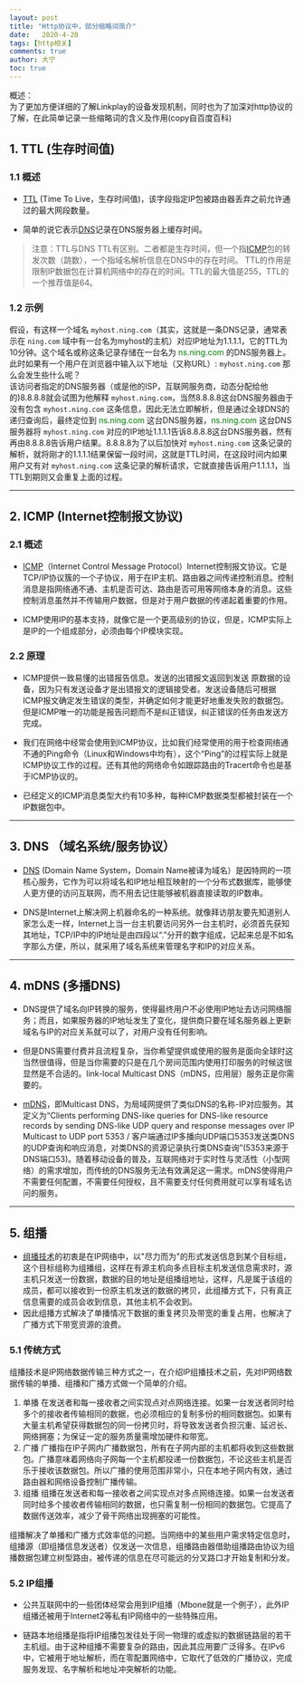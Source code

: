 ```yaml
---
layout: post
title: "Http协议中，部分缩略词简介"
date:   2020-4-20
tags: [http相关]
comments: true
author: 大宁
toc: true
---
```


概述：<br>
为了更加方便详细的了解Linkplay的设备发现机制，同时也为了加深对http协议的了解，在此简单记录一些缩略词的含义及作用(copy自百度百科)

<!-- more -->

## 1. TTL (生存时间值)
### 1.1 概述
- <a href="https://baike.baidu.com/item/TTL/130248?fr=aladdin" target="_blank">TTL</a> (Time To Live，生存时间值)，该字段指定IP包被路由器丢弃之前允许通过的最大网段数量。
  
- 简单的说它表示<a href="https://baike.baidu.com/item/%E5%9F%9F%E5%90%8D%E7%B3%BB%E7%BB%9F%EF%BC%88%E6%9C%8D%E5%8A%A1%EF%BC%89%E5%8D%8F%E8%AE%AE/15134609?fromtitle=DNS&fromid=427444&fr=aladdin" target="_blank">DNS</a>记录在DNS服务器上缓存时间。
  
>注意：TTL与DNS TTL有区别。二者都是生存时间，但一个指<a href="https://baike.baidu.com/item/ICMP/572452?fr=aladdin" target="_blank">ICMP</a>包的转发次数（跳数），一个指域名解析信息在DNS中的存在时间。
TTL的作用是限制IP数据包在计算机网络中的存在的时间。TTL的最大值是255，TTL的一个推荐值是64。

### 1.2 示例
假设，有这样一个域名 `myhost.ning.com`（其实，这就是一条DNS记录，通常表示在 `ning.com` 域中有一台名为myhost的主机）对应IP地址为1.1.1.1，它的TTL为10分钟。这个域名或称这条记录存储在一台名为 <high style="color: green">ns.ning.com</high> 的DNS服务器上。<br>
此时如果有一个用户在浏览器中输入以下地址（又称URL）: `myhost.ning.com` 那么会发生些什么呢？<br>
该访问者指定的DNS服务器（或是他的ISP，互联网服务商，动态分配给他的)8.8.8.8就会试图为他解释 `myhost.ning.com`，当然8.8.8.8这台DNS服务器由于没有包含 `myhost.ning.com` 这条信息，因此无法立即解析，但是通过全球DNS的递归查询后，最终定位到 <high style="color: green">ns.ning.com</high> 这台DNS服务器，<high style="color: green">ns.ning.com</high> 这台DNS服务器将 `myhost.ning.com` 对应的IP地址1.1.1.1告诉8.8.8.8这台DNS服务器，然有再由8.8.8.8告诉用户结果。8.8.8.8为了以后加快对 `myhost.ning.com` 这条记录的解析，就将刚才的1.1.1.1结果保留一段时间，这就是TTL时间，在这段时间内如果用户又有对 `myhost.ning.com` 这条记录的解析请求，它就直接告诉用户1.1.1.1，当TTL到期则又会重复上面的过程。

<hr>

## 2. ICMP (Internet控制报文协议)
### 2.1 概述
- <a href="https://baike.baidu.com/item/ICMP/572452?fr=aladdin" target="_blank">ICMP</a>（Internet Control Message Protocol）Internet控制报文协议。它是TCP/IP协议簇的一个子协议，用于在IP主机、路由器之间传递控制消息。控制消息是指网络通不通、主机是否可达、路由是否可用等网络本身的消息。这些控制消息虽然并不传输用户数据，但是对于用户数据的传递起着重要的作用。
  
- ICMP使用IP的基本支持，就像它是一个更高级别的协议，但是，ICMP实际上是IP的一个组成部分，必须由每个IP模块实现。

### 2.2 原理
- ICMP提供一致易懂的出错报告信息。发送的出错报文返回到发送
原数据的设备，因为只有发送设备才是出错报文的逻辑接受者。发送设备随后可根据ICMP报文确定发生错误的类型，并确定如何才能更好地重发失败的数据包。但是ICMP唯一的功能是报告问题而不是纠正错误，纠正错误的任务由发送方完成。

- 我们在网络中经常会使用到ICMP协议，比如我们经常使用的用于检查网络通不通的Ping命令（Linux和Windows中均有），这个“Ping”的过程实际上就是ICMP协议工作的过程。还有其他的网络命令如跟踪路由的Tracert命令也是基于ICMP协议的。
  
- 已经定义的ICMP消息类型大约有10多种，每种ICMP数据类型都被封装在一个IP数据包中。
<hr>

## 3. DNS （域名系统/服务协议）
- <a href="https://baike.baidu.com/item/%E5%9F%9F%E5%90%8D%E7%B3%BB%E7%BB%9F%EF%BC%88%E6%9C%8D%E5%8A%A1%EF%BC%89%E5%8D%8F%E8%AE%AE/15134609?fromtitle=DNS&fromid=427444&fr=aladdin" target="_blank">DNS</a> (Domain Name System，Domain Name被译为域名）是因特网的一项核心服务，它作为可以将域名和IP地址相互映射的一个分布式数据库，能够使人更方便的访问互联网，而不用去记住能够被机器直接读取的IP数串。
  
- DNS是Internet上解决网上机器命名的一种系统。就像拜访朋友要先知道别人家怎么走一样，Internet上当一台主机要访问另外一台主机时，必须首先获知其地址，TCP/IP中的IP地址是由四段以“.”分开的数字组成，记起来总是不如名字那么方便，所以，就采用了域名系统来管理名字和IP的对应关系。
<hr>

## 4. mDNS (多播DNS)
- DNS提供了域名向IP转换的服务，使得最终用户不必使用IP地址去访问网络服务；而且，如果服务器的IP地址发生了变化，提供商只要在域名服务器上更新域名与IP的对应关系就可以了，对用户没有任何影响。

- 但是DNS需要付费并且流程复杂，当你希望提供或使用的服务是面向全球时这当然很值得，但是当你需要的只是在几个房间范围内使用打印服务的时候这很显然是不合适的。link-local Multicast DNS（mDNS，应用层）服务正是你需要的。

- <a href="https://baike.baidu.com/item/mdns" target="_blank">mDNS</a>，即Multicast DNS，为局域网提供了类似DNS的名称-IP对应服务。其定义为“Clients performing DNS-like queries for DNS-like resource records by sending DNS-like UDP query and response messages over IP Multicast to UDP port 5353 / 客户端通过IP多播向UDP端口5353发送类DNS的UDP查询和响应消息，对类DNS的资源记录执行类DNS查询”(5353来源于DNS端口53)。随着移动设备的普及，互联网络对于实时性与灵活性（小型网络）的需求增加，而传统的DNS服务无法有效满足这一需求。mDNS使得用户不需要任何配置，不需要任何授权，且不需要支付任何费用就可以享有域名访问的服务。
<hr>

## 5. 组播
- <a href="https://baike.baidu.com/item/%E7%BB%84%E6%92%AD" target="_blank">组播技术</a>的初衷是在IP网络中，以"尽力而为"的形式发送信息到某个目标组，这个目标组称为组播组，这样在有源主机向多点目标主机发送信息需求时，源主机只发送一份数据，数据的目的地址是组播组地址，这样，凡是属于该组的成员，都可以接收到一份原主机发送的数据的拷贝，此组播方式下，只有真正信息需要的成员会收到信息，其他主机不会收到。
- 因此组播方式解决了单播情况下数据的重复拷贝及带宽的重复占用，也解决了广播方式下带宽资源的浪费。
  
### 5.1 传统方式
组播技术是IP网络数据传输三种方式之一，在介绍IP组播技术之前，先对IP网络数据传输的单播、组播和广播方式做一个简单的介绍。
1. 单播
在发送者和每一接收者之间实现点对点网络连接。如果一台发送者同时给多个的接收者传输相同的数据，也必须相应的复制多份的相同数据包。如果有大量主机希望获得数据包的同一份拷贝时，将导致发送者负担沉重、延迟长、网络拥塞；为保证一定的服务质量需增加硬件和带宽。
2. 广播
广播指在IP子网内广播数据包，所有在子网内部的主机都将收到这些数据包。广播意味着网络向子网每一个主机都投递一份数据包，不论这些主机是否乐于接收该数据包。所以广播的使用范围非常小，只在本地子网内有效，通过路由器和网络设备控制广播传输。
3. 组播
组播在发送者和每一接收者之间实现点对多点网络连接。如果一台发送者同时给多个接收者传输相同的数据，也只需复制一份相同的数据包。它提高了数据传送效率，减少了骨干网络出现拥塞的可能性。

组播解决了单播和广播方式效率低的问题。当网络中的某些用户需求特定信息时，组播源（即组播信息发送者）仅发送一次信息，组播路由器借助组播路由协议为组播数据包建立树型路由，被传递的信息在尽可能远的分叉路口才开始复制和分发。

### 5.2 IP组播
- 公共互联网中的一些团体经常会用到IP组播（Mbone就是一个例子），此外IP组播还被用于Internet2等私有IP网络中的一些特殊应用。
  
- 链路本地组播是指将IP组播包发往处于同一物理的或虚拟的数据链路层的若干主机组。由于这种组播不需要复杂的路由，因此其应用要广泛得多。在IPv6中，它被用于地址解析，而在零配置网络中，它取代了低效的广播协议，完成服务发现、名字解析和地址冲突解析的功能。
